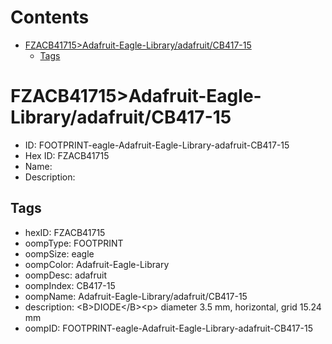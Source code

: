 



Contents
========

* [FZACB41715>Adafruit-Eagle-Library/adafruit/CB417-15](#fzacb41715adafruit-eagle-libraryadafruitcb417-15)
	* [Tags](#tags)

# FZACB41715>Adafruit-Eagle-Library/adafruit/CB417-15

- ID: FOOTPRINT-eagle-Adafruit-Eagle-Library-adafruit-CB417-15
- Hex ID: FZACB41715
- Name: 
- Description: 

## Tags

- hexID: FZACB41715
- oompType: FOOTPRINT
- oompSize: eagle
- oompColor: Adafruit-Eagle-Library
- oompDesc: adafruit
- oompIndex: CB417-15
- oompName: Adafruit-Eagle-Library/adafruit/CB417-15
- description: &lt;B&gt;DIODE&lt;/B&gt;&lt;p&gt;
diameter 3.5 mm, horizontal, grid 15.24 mm
- oompID: FOOTPRINT-eagle-Adafruit-Eagle-Library-adafruit-CB417-15
